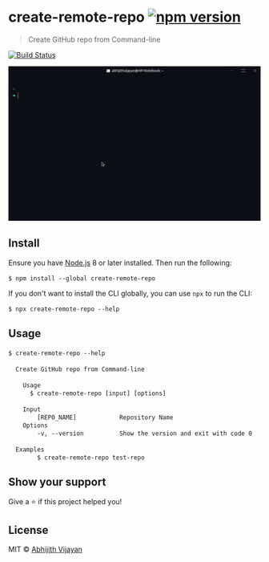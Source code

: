 # create-remote-repo [![npm version](https://img.shields.io/npm/v/create-remote-repo)](https://www.npmjs.com/package/create-remote-repo)

> Create GitHub repo from Command-line

[![Build Status](https://travis-ci.com/abhijithvijayan/create-remote-repo-cli.svg?token=bJxrXYoNqDthzrKNTKiz&branch=master)](https://travis-ci.com/abhijithvijayan/create-remote-repo-cli)

<img src="demo_main.gif" width="752">

## Install

Ensure you have [Node.js](https://nodejs.org) 8 or later installed. Then run the following:

```
$ npm install --global create-remote-repo
```

If you don't want to install the CLI globally, you can use `npx` to run the CLI:

```
$ npx create-remote-repo --help
```

## Usage

```
$ create-remote-repo --help

  Create GitHub repo from Command-line

	Usage
	  $ create-remote-repo [input] [options]

	Input
		[REPO_NAME]	           Repository Name
	Options
		-v, --version          Show the version and exit with code 0

  Examples
		$ create-remote-repo test-repo
```

## Show your support

Give a ⭐️ if this project helped you!

## License

MIT © [Abhijith Vijayan](https://abhijithvijayan.in)
